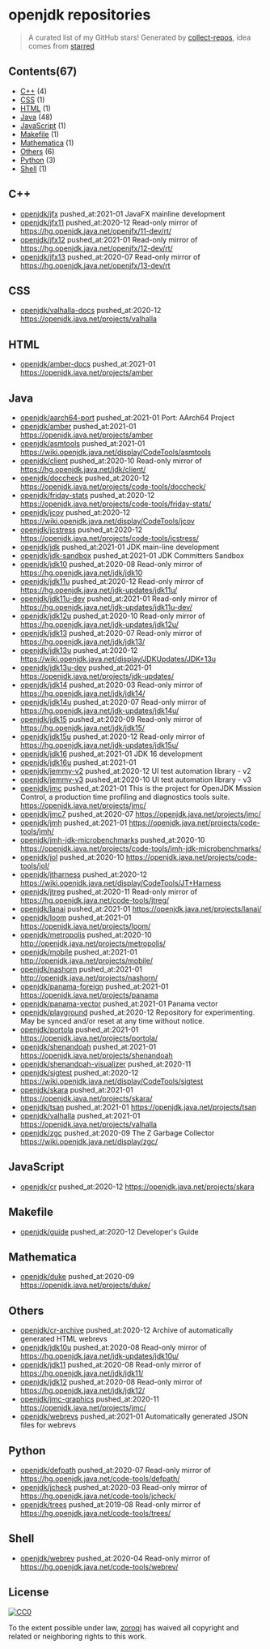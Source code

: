 # openjdk repositories


> A curated list of my GitHub stars!  Generated by [collect-repos](https://github.com/zoroqi/collect-repos), idea comes from [starred](https://github.com/maguowei/starred)  


## Contents(67)

- [C++](#c++) (4)
- [CSS](#css) (1)
- [HTML](#html) (1)
- [Java](#java) (48)
- [JavaScript](#javascript) (1)
- [Makefile](#makefile) (1)
- [Mathematica](#mathematica) (1)
- [Others](#others) (6)
- [Python](#python) (3)
- [Shell](#shell) (1)

## C++

- [openjdk/jfx](https://github.com/openjdk/jfx) pushed_at:2021-01 JavaFX mainline development
- [openjdk/jfx11](https://github.com/openjdk/jfx11) pushed_at:2020-12 Read-only mirror of https://hg.openjdk.java.net/openjfx/11-dev/rt/
- [openjdk/jfx12](https://github.com/openjdk/jfx12) pushed_at:2021-01 Read-only mirror of https://hg.openjdk.java.net/openjfx/12-dev/rt/
- [openjdk/jfx13](https://github.com/openjdk/jfx13) pushed_at:2020-07 Read-only mirror of https://hg.openjdk.java.net/openjfx/13-dev/rt

## CSS

- [openjdk/valhalla-docs](https://github.com/openjdk/valhalla-docs) pushed_at:2020-12 https://openjdk.java.net/projects/valhalla

## HTML

- [openjdk/amber-docs](https://github.com/openjdk/amber-docs) pushed_at:2021-01 https://openjdk.java.net/projects/amber

## Java

- [openjdk/aarch64-port](https://github.com/openjdk/aarch64-port) pushed_at:2021-01 Port: AArch64 Project
- [openjdk/amber](https://github.com/openjdk/amber) pushed_at:2021-01 https://openjdk.java.net/projects/amber
- [openjdk/asmtools](https://github.com/openjdk/asmtools) pushed_at:2021-01 https://wiki.openjdk.java.net/display/CodeTools/asmtools
- [openjdk/client](https://github.com/openjdk/client) pushed_at:2020-10 Read-only mirror of https://hg.openjdk.java.net/jdk/client/
- [openjdk/doccheck](https://github.com/openjdk/doccheck) pushed_at:2020-12 https://openjdk.java.net/projects/code-tools/doccheck/
- [openjdk/friday-stats](https://github.com/openjdk/friday-stats) pushed_at:2020-12 https://openjdk.java.net/projects/code-tools/friday-stats/
- [openjdk/jcov](https://github.com/openjdk/jcov) pushed_at:2020-12 https://wiki.openjdk.java.net/display/CodeTools/jcov
- [openjdk/jcstress](https://github.com/openjdk/jcstress) pushed_at:2020-12 https://openjdk.java.net/projects/code-tools/jcstress/
- [openjdk/jdk](https://github.com/openjdk/jdk) pushed_at:2021-01 JDK main-line development
- [openjdk/jdk-sandbox](https://github.com/openjdk/jdk-sandbox) pushed_at:2021-01 JDK Committers Sandbox
- [openjdk/jdk10](https://github.com/openjdk/jdk10) pushed_at:2020-08 Read-only mirror of https://hg.openjdk.java.net/jdk/jdk10
- [openjdk/jdk11u](https://github.com/openjdk/jdk11u) pushed_at:2020-12 Read-only mirror of https://hg.openjdk.java.net/jdk-updates/jdk11u/
- [openjdk/jdk11u-dev](https://github.com/openjdk/jdk11u-dev) pushed_at:2021-01 Read-only mirror of https://hg.openjdk.java.net/jdk-updates/jdk11u-dev/
- [openjdk/jdk12u](https://github.com/openjdk/jdk12u) pushed_at:2020-10 Read-only mirror of https://hg.openjdk.java.net/jdk-updates/jdk12u/
- [openjdk/jdk13](https://github.com/openjdk/jdk13) pushed_at:2020-07 Read-only mirror of https://hg.openjdk.java.net/jdk/jdk13/
- [openjdk/jdk13u](https://github.com/openjdk/jdk13u) pushed_at:2020-12 https://wiki.openjdk.java.net/display/JDKUpdates/JDK+13u
- [openjdk/jdk13u-dev](https://github.com/openjdk/jdk13u-dev) pushed_at:2021-01 https://openjdk.java.net/projects/jdk-updates/
- [openjdk/jdk14](https://github.com/openjdk/jdk14) pushed_at:2020-03 Read-only mirror of https://hg.openjdk.java.net/jdk/jdk14/
- [openjdk/jdk14u](https://github.com/openjdk/jdk14u) pushed_at:2020-07 Read-only mirror of https://hg.openjdk.java.net/jdk-updates/jdk14u/
- [openjdk/jdk15](https://github.com/openjdk/jdk15) pushed_at:2020-09 Read-only mirror of https://hg.openjdk.java.net/jdk/jdk15/
- [openjdk/jdk15u](https://github.com/openjdk/jdk15u) pushed_at:2020-12 Read-only mirror of https://hg.openjdk.java.net/jdk-updates/jdk15u/
- [openjdk/jdk16](https://github.com/openjdk/jdk16) pushed_at:2021-01 JDK 16 development
- [openjdk/jdk16u](https://github.com/openjdk/jdk16u) pushed_at:2021-01 
- [openjdk/jemmy-v2](https://github.com/openjdk/jemmy-v2) pushed_at:2020-12 UI test automation library - v2
- [openjdk/jemmy-v3](https://github.com/openjdk/jemmy-v3) pushed_at:2020-10 UI test automation library - v3
- [openjdk/jmc](https://github.com/openjdk/jmc) pushed_at:2021-01 This is the project for OpenJDK Mission Control, a production time profiling and diagnostics tools suite. https://openjdk.java.net/projects/jmc/
- [openjdk/jmc7](https://github.com/openjdk/jmc7) pushed_at:2020-07 https://openjdk.java.net/projects/jmc/
- [openjdk/jmh](https://github.com/openjdk/jmh) pushed_at:2021-01 https://openjdk.java.net/projects/code-tools/jmh/
- [openjdk/jmh-jdk-microbenchmarks](https://github.com/openjdk/jmh-jdk-microbenchmarks) pushed_at:2020-10 https://openjdk.java.net/projects/code-tools/jmh-jdk-microbenchmarks/
- [openjdk/jol](https://github.com/openjdk/jol) pushed_at:2020-10 https://openjdk.java.net/projects/code-tools/jol/
- [openjdk/jtharness](https://github.com/openjdk/jtharness) pushed_at:2020-12 https://wiki.openjdk.java.net/display/CodeTools/JT+Harness
- [openjdk/jtreg](https://github.com/openjdk/jtreg) pushed_at:2020-11 Read-only mirror of https://hg.openjdk.java.net/code-tools/jtreg/
- [openjdk/lanai](https://github.com/openjdk/lanai) pushed_at:2021-01 https://openjdk.java.net/projects/lanai/
- [openjdk/loom](https://github.com/openjdk/loom) pushed_at:2021-01 https://openjdk.java.net/projects/loom/
- [openjdk/metropolis](https://github.com/openjdk/metropolis) pushed_at:2020-10 http://openjdk.java.net/projects/metropolis/
- [openjdk/mobile](https://github.com/openjdk/mobile) pushed_at:2021-01 http://openjdk.java.net/projects/mobile/
- [openjdk/nashorn](https://github.com/openjdk/nashorn) pushed_at:2021-01 http://openjdk.java.net/projects/nashorn/
- [openjdk/panama-foreign](https://github.com/openjdk/panama-foreign) pushed_at:2021-01 https://openjdk.java.net/projects/panama
- [openjdk/panama-vector](https://github.com/openjdk/panama-vector) pushed_at:2021-01 Panama vector
- [openjdk/playground](https://github.com/openjdk/playground) pushed_at:2020-12 Repository for experimenting. May be synced and/or reset at any time without notice.
- [openjdk/portola](https://github.com/openjdk/portola) pushed_at:2021-01 https://openjdk.java.net/projects/portola/
- [openjdk/shenandoah](https://github.com/openjdk/shenandoah) pushed_at:2021-01 https://openjdk.java.net/projects/shenandoah
- [openjdk/shenandoah-visualizer](https://github.com/openjdk/shenandoah-visualizer) pushed_at:2020-11 
- [openjdk/sigtest](https://github.com/openjdk/sigtest) pushed_at:2020-12 https://wiki.openjdk.java.net/display/CodeTools/sigtest
- [openjdk/skara](https://github.com/openjdk/skara) pushed_at:2021-01 https://openjdk.java.net/projects/skara/
- [openjdk/tsan](https://github.com/openjdk/tsan) pushed_at:2021-01 https://openjdk.java.net/projects/tsan
- [openjdk/valhalla](https://github.com/openjdk/valhalla) pushed_at:2021-01 https://openjdk.java.net/projects/valhalla
- [openjdk/zgc](https://github.com/openjdk/zgc) pushed_at:2020-09 The Z Garbage Collector https://wiki.openjdk.java.net/display/zgc/

## JavaScript

- [openjdk/cr](https://github.com/openjdk/cr) pushed_at:2020-12 https://openjdk.java.net/projects/skara

## Makefile

- [openjdk/guide](https://github.com/openjdk/guide) pushed_at:2020-12 Developer's Guide

## Mathematica

- [openjdk/duke](https://github.com/openjdk/duke) pushed_at:2020-09 https://openjdk.java.net/projects/duke/

## Others

- [openjdk/cr-archive](https://github.com/openjdk/cr-archive) pushed_at:2020-12 Archive of automatically generated HTML webrevs 
- [openjdk/jdk10u](https://github.com/openjdk/jdk10u) pushed_at:2020-08 Read-only mirror of https://hg.openjdk.java.net/jdk-updates/jdk10u/
- [openjdk/jdk11](https://github.com/openjdk/jdk11) pushed_at:2020-08 Read-only mirror of https://hg.openjdk.java.net/jdk/jdk11/
- [openjdk/jdk12](https://github.com/openjdk/jdk12) pushed_at:2020-08 Read-only mirror of https://hg.openjdk.java.net/jdk/jdk12/
- [openjdk/jmc-graphics](https://github.com/openjdk/jmc-graphics) pushed_at:2020-11 https://openjdk.java.net/projects/jmc/
- [openjdk/webrevs](https://github.com/openjdk/webrevs) pushed_at:2021-01 Automatically generated JSON files for webrevs

## Python

- [openjdk/defpath](https://github.com/openjdk/defpath) pushed_at:2020-07 Read-only mirror of https://hg.openjdk.java.net/code-tools/defpath/
- [openjdk/jcheck](https://github.com/openjdk/jcheck) pushed_at:2020-03 Read-only mirror of https://hg.openjdk.java.net/code-tools/jcheck/
- [openjdk/trees](https://github.com/openjdk/trees) pushed_at:2019-08 Read-only mirror of https://hg.openjdk.java.net/code-tools/trees/

## Shell

- [openjdk/webrev](https://github.com/openjdk/webrev) pushed_at:2020-04 Read-only mirror of https://hg.openjdk.java.net/code-tools/webrev/


## License

[![CC0](http://mirrors.creativecommons.org/presskit/buttons/88x31/svg/cc-zero.svg)](https://creativecommons.org/publicdomain/zero/1.0/)

To the extent possible under law, [zoroqi](https://github.com/zoroqi) has waived all copyright and related or neighboring rights to this work.
